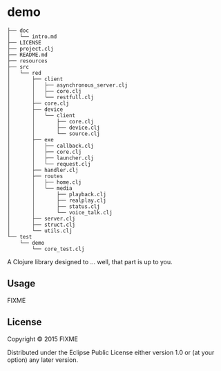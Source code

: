 # demo

```
├── doc
│   └── intro.md
├── LICENSE
├── project.clj
├── README.md
├── resources
├── src
│   └── red
│       ├── client
│       │   ├── asynchronous_server.clj
│       │   ├── core.clj
│       │   └── restfull.clj
│       ├── core.clj
│       ├── device
│       │   └── client
│       │       ├── core.clj
│       │       ├── device.clj
│       │       └── source.clj
│       ├── exe
│       │   ├── callback.clj
│       │   ├── core.clj
│       │   ├── launcher.clj
│       │   └── request.clj
│       ├── handler.clj
│       ├── routes
│       │   ├── home.clj
│       │   └── media
│       │       ├── playback.clj
│       │       ├── realplay.clj
│       │       ├── status.clj
│       │       └── voice_talk.clj
│       ├── server.clj
│       ├── struct.clj
│       └── utils.clj
└── test
    └── demo
        └── core_test.clj
```

A Clojure library designed to ... well, that part is up to you.

## Usage

FIXME

## License

Copyright © 2015 FIXME

Distributed under the Eclipse Public License either version 1.0 or (at
your option) any later version.
